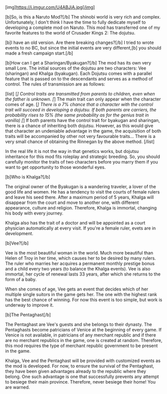[img]https://i.imgur.com/U4ABJjA.jpg[/img]

[b]So, is this a Naruto Mod?[/b]
The shinobi world is very rich and complex. Unfortunately, I don't think I have the time to fully dedicate myself to developing a complete mod on Naruto. This mod has transferred one of my favorite features to the world of Crusader Kings 2: The dojutsu.

[b]I have an old version. Are there breaking changes?[/b]
I tried to wrote events to no BC, but since the initial events are very different,[b] you should made a fresh campaign start.[/b]

[b]How can I get a Sharingan/Byakugan?[/b]
The mod has its own very small Lore. The initial sources of the dojutsu are two characters: Vee (sharingan) and Khalga (byakugan). Each Dojutsu comes with a parallel feature that is passed on to the descendants and serves as a method of control. The rules of transmission are as follows:

[list]
[*] Control traits are transmitted from parents to children, even when the father is unknown.
[*] The main trait can only appear when the character comes of age.
[*] There is a 7% chance that a character with the control trait will succeed in developing a dojutsu. If both parents are carriers, the probability rises to 15% (the same probability as for the genius trait in vanilla)
[*] If both parents have the control trait for byakugan and sharingan, there is a chance of inheriting both dojutsu. However, as this would give that character an undeniable advantage in the game, the acquisition of both traits will be accompanied by other not very favourable traits...
There is a very small chance of obtaining the Rinnegan by the above method.
[/list]

In the real life it is not the way in that genetics works, but dojutsu inheritance for this mod fits roleplay and strategic breeding. So, you should carefully monitor the traits of two characters before you marry them if you want to get opportunity to those wonderful eyes.

[b]Who is Khalga?[/b]

The original owner of the Byakugan is a wandering traveler, a lover of the good life and women. He has a tendency to visit the courts of female rulers and leave his seed there. After a maximum period of 5 years, Khalga will disappear from the court and move to another one, with different appearance, culture and religion. Therefore, Khalga is immortal, changing his body with every journey.

Khalga also has the trait of a doctor and will be appointed as a court physician automatically at every visit. If you're a female ruler, evets are in development.

[b]Vee?[/b]

Vee is the most beautiful woman in the world. Much more beautiful than Helen of Troy in her time, which causes her to be desired by many rulers. The ruler who marries her acquires a permanent monthly prestige bonus and a child every two years (to balance the Khalga events). Vee is also immortal, her cycle of renewal lasts 33 years, after which she returns to the form of a baby.

When she comes of age, Vee gets an event that decides which of her multiple single suitors in the game gets her. The one with the highest rank has the best chance of winning. For now this event is too simple, but work is underway to improve it.

[b]The Pentaghast[/b]

The Pentaghast are Vee's guests and she belongs to their dynasty. The Pentaghasts become patricians of Venice at the beginning of every game. If Venice is not available, in patricians of any merchant republic and if there are no merchant republics in the game, one is created at random. Therefore, this mod requires the type of merchant republic government to be present in the game.

Khalga, Vee and the Pentaghast will be provided with customized events as the mod is developed. For now, to ensure the survival of the Pentaghast, they have been given advantages already to the republic where they belong. One such advantage is one that successfully prevents any attempt to besiege their main province. Therefore, never besiege their home! You are warned.
